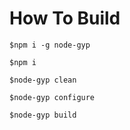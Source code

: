 # How To Build

``$npm i -g node-gyp``

``$npm i``

``$node-gyp clean``

``$node-gyp configure``

``$node-gyp build``

